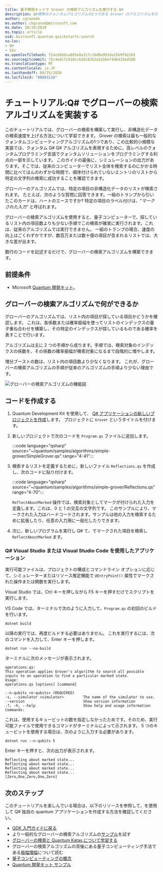 ```yaml
---
title: 量子開発キットで Grover の検索アルゴリズムを実行する Q#
description: Q#標準のクォンタムアルゴリズムの1つである Grover のアルゴリズムを示すプロジェクトをビルドします。
author: cgranade
ms.author: chgranad@microsoft.com
ms.date: 10/19/2019
ms.topic: article
uid: microsoft.quantum.quickstarts.search
no-loc:
- Q#
- $$v
ms.openlocfilehash: f2ae56bdca893e8a317c16d0a993da15b9f021b5
ms.sourcegitcommit: 75c4edc7c410cc63dc8352e2a5bef44b433ed188
ms.translationtype: MT
ms.contentlocale: ja-JP
ms.lasthandoff: 08/25/2020
ms.locfileid: "88863118"
---
```

# <a name="tutorial-implement-grovers-search-algorithm-in-q"></a>チュートリアル:Q\# でグローバーの検索アルゴリズムを実装する

このチュートリアルでは、グローバーの検索を構築して実行し、非構造化データの検索速度を上げる方法について学習できます。  Grover の検索は最も一般的なクォンタムコンピューティングアルゴリズムの1つであり、この比較的小規模な実装では、クォンタム Q# Q# アルゴリズムを表現するために、高レベルのクォンタムプログラミング言語でクォンタムソリューションをプログラミングする利点の一部を示しています。  このガイドの最後に、シミュレーションの出力があります。そこでは、従来のコンピューターでリスト全体を検索するのにかかる時間に比べてほんのわずかな時間で、順序付けられていないエントリのリストから特定の文字列の検索に成功することを確認できます。

グローバーのアルゴリズムでは、特定の項目の非構造化データのリストが検索されます。 たとえば、次のような質問に回答できます。一組のトランプから引いたこのカードは、ハートのエースですか? 特定の項目のラベル付けは、"_マークされた入力_" と呼ばれます。

グローバーの検索アルゴリズムを使用すると、量子コンピューターで、探しているリスト内の項目数よりも少ない手順でこの検索が確実に実行されます。これは、従来のアルゴリズムでは実行できません。 一組のトランプの場合、速度の向上はごくわずかですが、数百万または数十億の項目が含まれるリストでは、大きな差が出ます。

数行のコードを記述するだけで、グローバーの検索アルゴリズムを構築できます。

## <a name="prerequisites"></a>前提条件

- Microsoft [Quantum 開発キット][install]。

## <a name="what-does-grovers-search-algorithm-do"></a>グローバーの検索アルゴリズムで何ができるか

グローバーのアルゴリズムでは、リスト内の項目が探している項目かどうかを確認します。 これは、各係数または確率振幅を使ってリストのインデックスの量子重ね合わせを構築し、その特定のインデックスが探しているものである確率を表すことで行います。

アルゴリズムは主に 2 つの手順から成ります。手順では、検索対象のインデックスの係数を、その係数の確率振幅が検索対象になるまで段階的に増やします。

増分ブーストの数は、リスト内の項目数より少なくなります。 これが、グローバーの検索アルゴリズムの手順が従来のアルゴリズムの手順より少ない理由です。

![グローバーの検索アルゴリズムの機能図](~/media/grover.png)

## <a name="write-the-code"></a>コードを作成する

1. Quantum Development Kit を使用して、 [ Q# アプリケーションの新しいプロジェクトを作成](xref:microsoft.quantum.install.standalone)します。 プロジェクトに `Grover` というタイトルを付けます。

1. 新しいプロジェクトで次のコードを `Program.qs` ファイルに追加します。

    :::code language="qsharp" source="~/quantum/samples/algorithms/simple-grover/SimpleGrover.qs" range="4-41":::

1. 検索するリストを定義するために、新しいファイル `Reflections.qs` を作成し、次のコードに貼り付けます。

    :::code language="qsharp" source="~/quantum/samples/algorithms/simple-grover/Reflections.qs" range="4-70":::

    `ReflectAboutMarked` 操作では、検索対象としてマークが付けられた入力を定義します。これは、0 と 1 の交互の文字列です。 このサンプルにより、マークされた入力はハードコードされます。サンプルは他の入力を検索するために拡張したり、任意の入力用に一般化したりできます。

1. 次に、新しいプログラムを実行し Q# て、でマークされた項目を検索し `ReflectAboutMarked` ます。

### <a name="no-locq-applications-with-visual-studio-or-visual-studio-code"></a>Q# Visual Studio または Visual Studio Code を使用したアプリケーション

実行可能ファイルは、プロジェクトの構成とコマンドライン オプションに応じて、シミュレーターまたはリソース推定機能で `@EntryPoint()` 属性でマークされた操作または関数を実行します。

Visual Studio では、Ctrl キーを押しながら F5 キーを押すだけでスクリプトを実行します。

VS Code では、ターミナルで次のように入力して、`Program.qs` の初回のビルドを行います。

```Command line
dotnet build
```

以降の実行では、再度ビルドする必要はありません。 これを実行するには、次のコマンドを入力して、Enter キーを押します。

```Command line
dotnet run --no-build
```

ターミナルに次のメッセージが表示されます。

```
operations.qs:
This operation applies Grover's algorithm to search all possible inputs to an operation to find a particular marked state.
Usage:
operations.qs [options] [command]

--n-qubits <n-qubits> (REQUIRED)
-s, --simulator <simulator>         The name of the simulator to use.
--version                           Show version information
-?, -h, --help                      Show help and usage information
Commands:
```

これは、使用するキュービットの数を指定しなかったためです。そのため、実行可能ファイルで使用できるコマンドがターミナルによって示されます。 5 つのキュービットを使用する場合は、次のように入力する必要があります。

```Command line
dotnet run --n-qubits 5
```

Enter キーを押すと、次の出力が表示されます。

```
Reflecting about marked state...
Reflecting about marked state...
Reflecting about marked state...
Reflecting about marked state...
[Zero,One,Zero,One,Zero]
```

## <a name="next-steps"></a>次のステップ

このチュートリアルを楽しんでいる場合は、以下のリソースを参照して、を使用して Q# 独自の quantum アプリケーションを作成する方法を確認してください。

- [QDK 入門ガイドに戻る](xref:microsoft.quantum.welcome)
- より一般的なグローバーの検索アルゴリズムの[サンプル](https://github.com/microsoft/Quantum/tree/master/samples/algorithms/database-search)を試す
- [グローバーの検索と Quantum Katas について学習する](xref:microsoft.quantum.overview.katas)
- グローバーの検索アルゴリズムの背後にある量子コンピューティング手法である[振幅増幅][amplitude-amplification]について読む
- [量子コンピューティングの概念](xref:microsoft.quantum.concepts.intro)
- [Quantum 開発キット サンプル](https://docs.microsoft.com/samples/browse/?products=qdk)

<!-- LINKS -->

[install]: xref:microsoft.quantum.install
[amplitude-amplification]: xref:microsoft.quantum.libraries.standard.algorithms#amplitude-amplification
